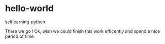 # hello-world
selflearning-python

There we go !
Ok, wish we could finish this work efficently and spend a nice period of time.
